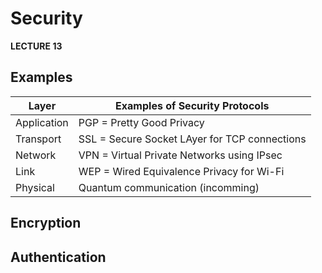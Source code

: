 # Security

**LECTURE 13**

## Examples

| Layer       | Examples of Security Protocols                |
| ----------- | --------------------------------------------- |
| Application | PGP = Pretty Good Privacy                     |
| Transport   | SSL = Secure Socket LAyer for TCP connections |
| Network     | VPN = Virtual Private Networks using IPsec    |
| Link        | WEP = Wired Equivalence Privacy for Wi-Fi     |
| Physical    | Quantum communication (incomming)             |

## Encryption
## Authentication
